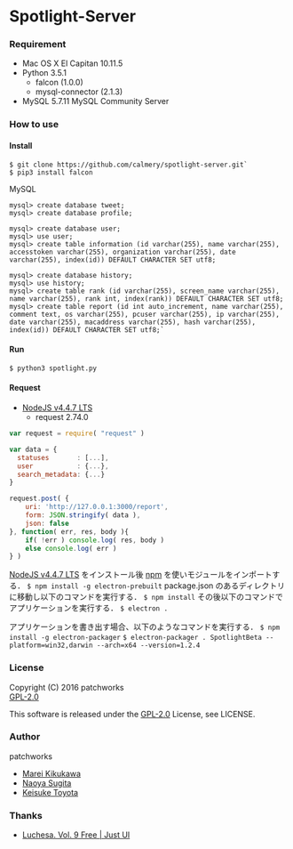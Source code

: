 # Spotlight-Server

### Requirement
- Mac OS X El Capitan 10.11.5
- Python 3.5.1
  - falcon (1.0.0)
  - mysql-connector (2.1.3)
- MySQL 5.7.11 MySQL Community Server

### How to use
#### Install
```
$ git clone https://github.com/calmery/spotlight-server.git`  
$ pip3 install falcon
```  

MySQL  
```
mysql> create database tweet;  
mysql> create database profile;  

mysql> create database user;  
mysql> use user;  
mysql> create table information (id varchar(255), name varchar(255), accesstoken varchar(255), organization varchar(255), date varchar(255), index(id)) DEFAULT CHARACTER SET utf8;  

mysql> create database history;   
mysql> use history;  
mysql> create table rank (id varchar(255), screen_name varchar(255), name varchar(255), rank int, index(rank)) DEFAULT CHARACTER SET utf8;  
mysql> create table report (id int auto_increment, name varchar(255), comment text, os varchar(255), pcuser varchar(255), ip varchar(255), date varchar(255), macaddress varchar(255), hash varchar(255), index(id)) DEFAULT CHARACTER SET utf8;`  
```

#### Run
```
$ python3 spotlight.py
```

#### Request
- [NodeJS v4.4.7 LTS](https://nodejs.org/en/)  
  - request 2.74.0

```javascript
var request = require( "request" )

var data = {
  statuses       : [...],
  user           : {...},
  search_metadata: {...}
}

request.post( {
    uri: 'http://127.0.0.1:3000/report',
    form: JSON.stringify( data ),
    json: false
}, function( err, res, body ){
    if( !err ) console.log( res, body )
    else console.log( err )
} )

```

[NodeJS v4.4.7 LTS](https://nodejs.org/en/) をインストール後 [npm](https://www.npmjs.com) を使いモジュールをインポートする．
`$ npm install -g electron-prebuilt`
package.json のあるディレクトリに移動し以下のコマンドを実行する．
`$ npm install`
その後以下のコマンドでアプリケーションを実行する．
`$ electron .`

アプリケーションを書き出す場合、以下のようなコマンドを実行する．
`$ npm install -g electron-packager`
`$ electron-packager . SpotlightBeta --platform=win32,darwin --arch=x64 --version=1.2.4`

### License
Copyright (C) 2016 patchworks  
[GPL-2.0](https://opensource.org/licenses/GPL-2.0)  

This software is released under the [GPL-2.0](https://opensource.org/licenses/GPL-2.0) License, see LICENSE.

### Author
patchworks

- [Marei Kikukawa](https://github.com/calmery)
- [Naoya Sugita](https://github.com/naoyasugita)
- [Keisuke Toyota](https://github.com/KeisukeToyota)

### Thanks
- [Luchesa. Vol. 9 Free | Just UI](https://www.iconfinder.com/icons/669950/electric_energy_idea_lamp_light_icon#size=512)
